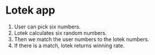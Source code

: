 # Lotek app

1. User can pick six numbers.
2. Lotek calculates six random numbers.
3. Then we match the user numbers to the lotek numbers.
5. If there is a match, lotek returns winning rate.
